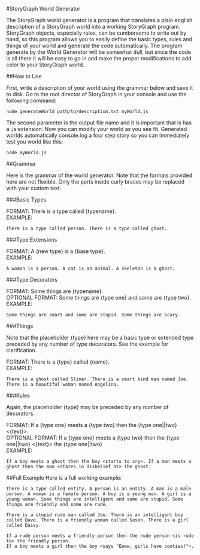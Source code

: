 #StoryGraph World Generator

The StoryGraph world generator is a program that translates a plain english description of a StoryGraph world into a working StoryGraph program. StoryGraph objects, especially rules, can be cumbersome to write out by hand, so this program allows you to easily define the basic types, rules and things of your world and generate the code automatically. The program generate by the World Generator will be somewhat dull, but since the code is all there it will be easy to go in and make the proper modifications to add color to your StoryGraph world.

##How to Use

First, write a description of your world using the grammar below and save it to disk. Go to the root director of StoryGraph in your console and use the following command:
```shell
node generateWorld path/to/description.txt myWorld.js
```
The second parameter is the output file name and it is important that is has a .js extension. Now you can modify your world as you see fit. Generated worlds automatically console.log a four step story so you can immediately test you world like this:
```shell
node myWorld.js
```

##Grammar

Here is the grammar of the world generator. Note that the formats provided here are not flexible. Only the parts inside curly braces may be replaced with your custom text.

###Basic Types

FORMAT: There is a type called {typename}.  
EXAMPLE: 
```code
There is a type called person. There is a type called ghost.
```

###Type Extensions

FORMAT: A {new type} is a {base type}.  
EXAMPLE: 
```code
A woman is a person. A cat is an animal. A skeleton is a ghost.
```

###Type Decorators

FORMAT: Some things are {typename}.  
OPTIONAL FORMAT: Some things are {type one} and some are {type two}.  
EXAMPLE: 
```code
Some things are smart and some are stupid. Some things are scary.
```

###Things

Note that the placeholder {type} here may be a basic type or extended type preceded by any number of type decorators. See the example for clarification. 

FORMAT: There is a {type} called {name}.  
EXAMPLE: 
```code
There is a ghost called Slimer. There is a smart kind man named Joe. There is a beautiful woman named Angelina.
```

###Rules

Again, the placeholder {type} may be preceded by any number of decorators.

FORMAT: If a {type one} meets a {type two} then the {type one||two} <{text}>.  
OPTIONAL FORMAT: If a {type one} meets a {type two} then the {type one||two} <{text}> the {type one||two}  
EXAMPLE: 
```code
If a boy meets a ghost then the boy <starts to cry>. If a man meets a ghost then the man <stares in disbelief at> the ghost.
```

##Full Example
Here is a full working example:
```code
There is a type called entity. A person is an entity. A man is a male person. A woman is a female person. A boy is a young man. A girl is a young woman. Some things are intelligent and some are stupid. Some things are friendly and some are rude.

There is a stupid rude man called Joe. There is an intelligent boy called Dave. There is a friendly woman called Susan. There is a girl called Daisy.

If a rude person meets a friendly person then the rude person <is rude to> the friendly person.
If a boy meets a girl then the boy <says "Eeew, girls have cooties!">.
```
